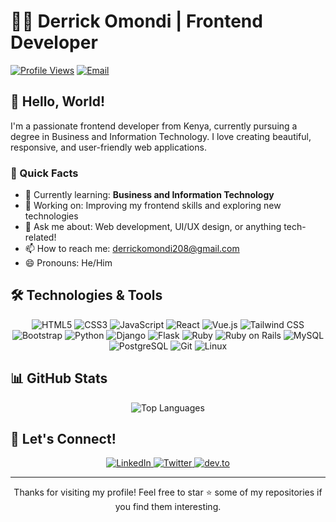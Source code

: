 # 👨‍💻 Derrick Omondi | Frontend Developer

[![Profile Views](https://komarev.com/ghpvc/?username=asarick&label=Profile%20views&color=0e75b6&style=flat)](https://github.com/asarick)
[![Email](https://img.shields.io/badge/Email-derrickomondi208%40gmail.com-blue?style=flat-square&logo=gmail)](mailto:derrickomondi208@gmail.com)

## 👋 Hello, World!

I'm a passionate frontend developer from Kenya, currently pursuing a degree in Business and Information Technology. I love creating beautiful, responsive, and user-friendly web applications.

### 🚀 Quick Facts

- 🌱 Currently learning: **Business and Information Technology**
- 🔭 Working on: Improving my frontend skills and exploring new technologies
- 💬 Ask me about: Web development, UI/UX design, or anything tech-related!
- 📫 How to reach me: [derrickomondi208@gmail.com](mailto:derrickomondi208@gmail.com)
- 😄 Pronouns: He/Him

## 🛠️ Technologies & Tools

<p align="center">
  <img src="https://img.shields.io/badge/HTML5-E34F26?style=for-the-badge&logo=html5&logoColor=white" alt="HTML5" />
  <img src="https://img.shields.io/badge/CSS3-1572B6?style=for-the-badge&logo=css3&logoColor=white" alt="CSS3" />
  <img src="https://img.shields.io/badge/JavaScript-F7DF1E?style=for-the-badge&logo=javascript&logoColor=black" alt="JavaScript" />
  <img src="https://img.shields.io/badge/React-20232A?style=for-the-badge&logo=react&logoColor=61DAFB" alt="React" />
  <img src="https://img.shields.io/badge/Vue.js-35495E?style=for-the-badge&logo=vue.js&logoColor=4FC08D" alt="Vue.js" />
  <img src="https://img.shields.io/badge/Tailwind_CSS-38B2AC?style=for-the-badge&logo=tailwind-css&logoColor=white" alt="Tailwind CSS" />
  <img src="https://img.shields.io/badge/Bootstrap-563D7C?style=for-the-badge&logo=bootstrap&logoColor=white" alt="Bootstrap" />
  <img src="https://img.shields.io/badge/Python-3776AB?style=for-the-badge&logo=python&logoColor=white" alt="Python" />
  <img src="https://img.shields.io/badge/Django-092E20?style=for-the-badge&logo=django&logoColor=white" alt="Django" />
  <img src="https://img.shields.io/badge/Flask-000000?style=for-the-badge&logo=flask&logoColor=white" alt="Flask" />
  <img src="https://img.shields.io/badge/Ruby-CC342D?style=for-the-badge&logo=ruby&logoColor=white" alt="Ruby" />
  <img src="https://img.shields.io/badge/Ruby_on_Rails-CC0000?style=for-the-badge&logo=ruby-on-rails&logoColor=white" alt="Ruby on Rails" />
  <img src="https://img.shields.io/badge/MySQL-00000F?style=for-the-badge&logo=mysql&logoColor=white" alt="MySQL" />
  <img src="https://img.shields.io/badge/PostgreSQL-316192?style=for-the-badge&logo=postgresql&logoColor=white" alt="PostgreSQL" />
  <img src="https://img.shields.io/badge/Git-F05032?style=for-the-badge&logo=git&logoColor=white" alt="Git" />
  <img src="https://img.shields.io/badge/Linux-FCC624?style=for-the-badge&logo=linux&logoColor=black" alt="Linux" />
</p>

## 📊 GitHub Stats

<p align="center">
  <img src="https://github-readme-stats.vercel.app/api/top-langs/?username=asarick&layout=compact&theme=radical" alt="Top Languages" />
</p>


## 🤝 Let's Connect!

<p align="center">
  <a href="https://www.linkedin.com/in/derrick-omondi" target="_blank">
    <img src="https://img.shields.io/badge/LinkedIn-0077B5?style=for-the-badge&logo=linkedin&logoColor=white" alt="LinkedIn" />
  </a>
  <a href="https://twitter.com/your-twitter-handle" target="_blank">
    <img src="https://img.shields.io/badge/Twitter-1DA1F2?style=for-the-badge&logo=twitter&logoColor=white" alt="Twitter" />
  </a>
  <a href="https://dev.to/your-dev-to-username" target="_blank">
    <img src="https://img.shields.io/badge/dev.to-0A0A0A?style=for-the-badge&logo=dev.to&logoColor=white" alt="dev.to" />
  </a>
</p>

---

<p align="center">
  Thanks for visiting my profile! Feel free to star ⭐ some of my repositories if you find them interesting.
</p>
